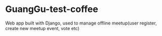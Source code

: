 # GuangGu-test-coffee
Web app built with Django, used to manage offline meetup(user register, create new meetup event, vote etc)
